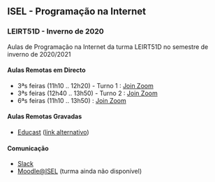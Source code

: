 ## ISEL - Programação na Internet
### LEIRT51D - Inverno de 2020
Aulas de Programação na Internet da turma LEIRT51D no semestre de inverno de 2020/2021

#### Aulas Remotas em Directo
* 3ªs feiras (11h10 .. 12h20) - Turno 1 : [Join Zoom](https://videoconf-colibri.zoom.us/j/84990506880)
* 3ªs feiras (12h40 .. 13h50) - Turno 2 : [Join Zoom](https://videoconf-colibri.zoom.us/j/84990506880)
* 6ªs feiras (11h10 .. 13h50) : [Join Zoom](https://videoconf-colibri.zoom.us/j/84990506880)

#### Aulas Remotas Gravadas
* [Educast](https://educast.fccn.pt/vod/channels/2o0t3jbn0o) ([link alternativo](https://portal.educast.fccn.pt/videos?c=7295))

#### Comunicação
* [Slack](https://isel-leic-pi-2020-1.slack.com)
* [Moodle@ISEL](https://2021moodle.isel.pt/) (turma ainda não disponível)
